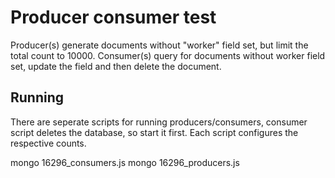 Producer consumer test
======================

Producer(s) generate documents without "worker" field set, but limit the total count to 10000.
Consumer(s) query for documents without worker field set, update the field and then delete the document.

Running
-------

There are seperate scripts for running producers/consumers, consumer script deletes the database, so start it first. Each script configures the respective counts.

mongo 16296_consumers.js
mongo 16296_producers.js


